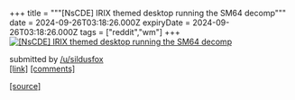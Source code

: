 +++
title = """[NsCDE] IRIX themed desktop running the SM64 decomp"""
date = 2024-09-26T03:18:26.000Z
expiryDate = 2024-09-26T03:18:26.000Z
tags = ["reddit","wm"]
+++
[![[NsCDE] IRIX themed desktop running the SM64 decomp](https://preview.redd.it/knab45lyl2rd1.png?width=640&crop=smart&auto=webp&s=c5beb26688a8657f8bb48cf24cd670d65a76b980 "[NsCDE] IRIX themed desktop running the SM64 decomp")](https://www.reddit.com/r/unixporn/comments/1fpmup5/nscde_irix_themed_desktop_running_the_sm64_decomp/)

submitted by [/u/sildusfox](https://www.reddit.com/user/sildusfox)  
[\[link\]](https://i.redd.it/knab45lyl2rd1.png) [\[comments\]](https://www.reddit.com/r/unixporn/comments/1fpmup5/nscde_irix_themed_desktop_running_the_sm64_decomp/)

[[source]](https://www.reddit.com/r/unixporn/comments/1fpmup5/nscde_irix_themed_desktop_running_the_sm64_decomp/)
